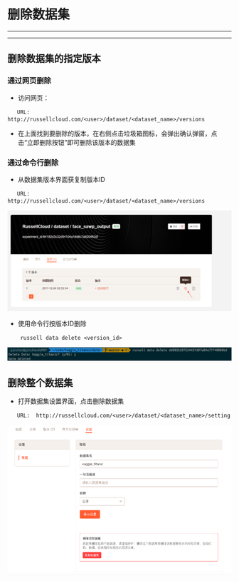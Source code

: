 # 删除数据集

---

<!-- toc -->

---

## 删除数据集的指定版本
### 通过网页删除

* 访问网页：
```
   URL:  http://russellcloud.com/<user>/dataset/<dataset_name>/versions
```
* 在上面找到要删除的版本，在右侧点击垃圾箱图标，会弹出确认弹窗，点击“立即删除按钮”即可删除该版本的数据集

### 通过命令行删除

* 从数据集版本界面获复制版本ID

```
   URL:  http://russellcloud.com/<user>/dataset/<dataset_name>/versions
```

![](/asserts/img/dataset_mount_id1.png)

* 使用命令行按版本ID删除

```
    russell data delete <version_id>
```

![](/asserts/img/delete_dataset_2.png)


## 删除整个数据集

* 打开数据集设置界面，点击删除数据集


```
   URL:  http://russellcloud.com/<user>/dataset/<dataset_name>/setting
```

![](/asserts/img/delete_dataset_3.png)
